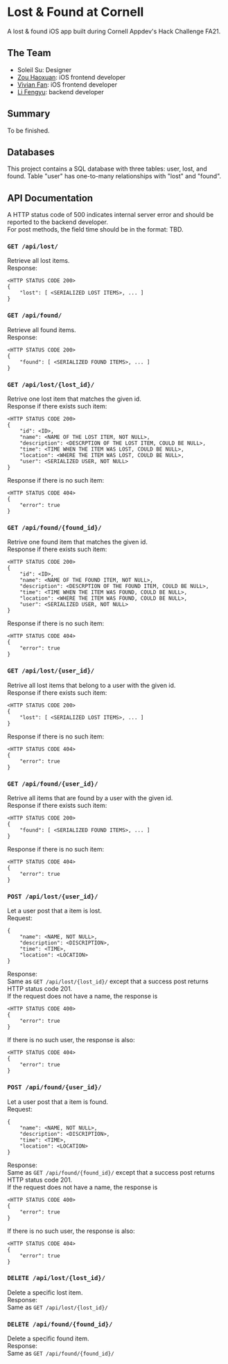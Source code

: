 # Lost & Found at Cornell
A lost & found iOS app built during Cornell Appdev's Hack Challenge FA21.
## The Team
- Soleil Su: Designer
- [Zou Haoxuan](https://github.com/PORRIDGE-ZOU): iOS frontend developer
- [Vivian Fan](https://github.com/Vivian0913): iOS frontend developer
- [Li Fengyu](https://github.com/fengyuli2002): backend developer
## Summary
To be finished.
## Databases
This project contains a SQL database with three tables: user, lost, and found. Table "user" has one-to-many relationships with "lost" and "found".
## API Documentation
A HTTP status code of 500 indicates internal server error and should be reported to the backend developer.  
For post methods, the field time should be in the format: TBD.
### `GET /api/lost/`
Retrieve all lost items.   
Response:
```
<HTTP STATUS CODE 200>
{
    "lost": [ <SERIALIZED LOST ITEMS>, ... ]
}
```
### `GET /api/found/`
Retrieve all found items.   
Response:
```
<HTTP STATUS CODE 200>
{
    "found": [ <SERIALIZED FOUND ITEMS>, ... ]
}
```
### `GET /api/lost/{lost_id}/`
Retrive one lost item that matches the given id.  
Response if there exists such item:
```
<HTTP STATUS CODE 200>
{
    "id": <ID>,
    "name": <NAME OF THE LOST ITEM, NOT NULL>,
    "description": <DESCRPTION OF THE LOST ITEM, COULD BE NULL>,
    "time": <TIME WHEN THE ITEM WAS LOST, COULD BE NULL>,
    "location": <WHERE THE ITEM WAS LOST, COULD BE NULL>,
    "user": <SERIALIZED USER, NOT NULL>
}
```
Response if there is no such item:
```
<HTTP STATUS CODE 404>
{
    "error": true
}
```
### `GET /api/found/{found_id}/`
Retrive one found item that matches the given id.  
Response if there exists such item:
```
<HTTP STATUS CODE 200>
{
    "id": <ID>,
    "name": <NAME OF THE FOUND ITEM, NOT NULL>,
    "description": <DESCRPTION OF THE FOUND ITEM, COULD BE NULL>,
    "time": <TIME WHEN THE ITEM WAS FOUND, COULD BE NULL>,
    "location": <WHERE THE ITEM WAS FOUND, COULD BE NULL>,
    "user": <SERIALIZED USER, NOT NULL>
}
```
Response if there is no such item:
```
<HTTP STATUS CODE 404>
{
    "error": true
}
```
### `GET /api/lost/{user_id}/`
Retrive all lost items that belong to a user with the given id.  
Response if there exists such item:
```
<HTTP STATUS CODE 200>
{
    "lost": [ <SERIALIZED LOST ITEMS>, ... ]
}
```
Response if there is no such item:
```
<HTTP STATUS CODE 404>
{
    "error": true
}
```
### `GET /api/found/{user_id}/`
Retrive all items that are found by a user with the given id.  
Response if there exists such item:
```
<HTTP STATUS CODE 200>
{
    "found": [ <SERIALIZED FOUND ITEMS>, ... ]
}
```
Response if there is no such item:
```
<HTTP STATUS CODE 404>
{
    "error": true
}
```
### `POST /api/lost/{user_id}/`
Let a user post that a item is lost.  
Request:
```
{
    "name": <NAME, NOT NULL>,
    "description": <DISCRIPTION>,
    "time": <TIME>,
    "location": <LOCATION>
}
```
Response:  
Same as `GET /api/lost/{lost_id}/` except that a success post returns HTTP status code 201.  
If the request does not have a name, the response is 
```
<HTTP STATUS CODE 400>
{
    "error": true
}
```
If there is no such user, the response is also:
```
<HTTP STATUS CODE 404>
{
    "error": true
}
```
### `POST /api/found/{user_id}/`
Let a user post that a item is found.  
Request:
```
{
    "name": <NAME, NOT NULL>,
    "description": <DISCRIPTION>,
    "time": <TIME>,
    "location": <LOCATION>
}
```
Response:  
Same as `GET /api/found/{found_id}/` except that a success post returns HTTP status code 201.  
If the request does not have a name, the response is 
```
<HTTP STATUS CODE 400>
{
    "error": true
}
```
If there is no such user, the response is also:
```
<HTTP STATUS CODE 404>
{
    "error": true
}
```
### `DELETE /api/lost/{lost_id}/`
Delete a specific lost item.  
Response:  
Same as `GET /api/lost/{lost_id}/` 
### `DELETE /api/found/{found_id}/`
Delete a specific found item.  
Response:  
Same as `GET /api/found/{found_id}/`
